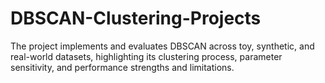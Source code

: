 # DBSCAN-Clustering-Projects
The project implements and evaluates DBSCAN across toy, synthetic, and real-world datasets, highlighting its clustering process, parameter sensitivity, and performance strengths and limitations.

